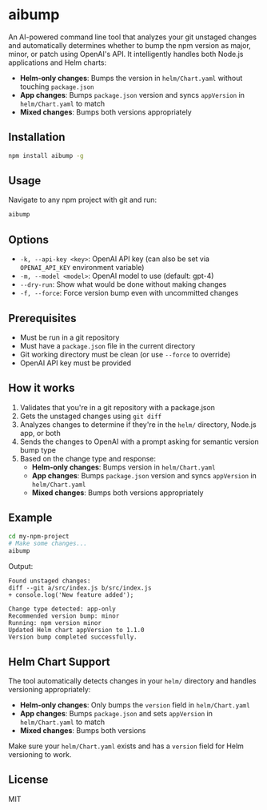 # aibump

An AI-powered command line tool that analyzes your git unstaged changes and automatically determines whether to bump the npm version as major, minor, or patch using OpenAI's API. It intelligently handles both Node.js applications and Helm charts:

- **Helm-only changes**: Bumps the version in `helm/Chart.yaml` without touching `package.json`
- **App changes**: Bumps `package.json` version and syncs `appVersion` in `helm/Chart.yaml` to match
- **Mixed changes**: Bumps both versions appropriately

## Installation

```bash
npm install aibump -g
```

## Usage

Navigate to any npm project with git and run:

```bash
aibump
```

## Options

- `-k, --api-key <key>`: OpenAI API key (can also be set via `OPENAI_API_KEY` environment variable)
- `-m, --model <model>`: OpenAI model to use (default: gpt-4)
- `--dry-run`: Show what would be done without making changes
- `-f, --force`: Force version bump even with uncommitted changes

## Prerequisites

- Must be run in a git repository
- Must have a `package.json` file in the current directory
- Git working directory must be clean (or use `--force` to override)
- OpenAI API key must be provided

## How it works

1. Validates that you're in a git repository with a package.json
2. Gets the unstaged changes using `git diff`
3. Analyzes changes to determine if they're in the `helm/` directory, Node.js app, or both
4. Sends the changes to OpenAI with a prompt asking for semantic version bump type
5. Based on the change type and response:
   - **Helm-only changes**: Bumps version in `helm/Chart.yaml`
   - **App changes**: Bumps `package.json` version and syncs `appVersion` in `helm/Chart.yaml`
   - **Mixed changes**: Bumps both versions appropriately

## Example

```bash
cd my-npm-project
# Make some changes...
aibump
```

Output:
```
Found unstaged changes:
diff --git a/src/index.js b/src/index.js
+ console.log('New feature added');

Change type detected: app-only
Recommended version bump: minor
Running: npm version minor
Updated Helm chart appVersion to 1.1.0
Version bump completed successfully.
```

## Helm Chart Support

The tool automatically detects changes in your `helm/` directory and handles versioning appropriately:

- **Helm-only changes**: Only bumps the `version` field in `helm/Chart.yaml`
- **App changes**: Bumps `package.json` and sets `appVersion` in `helm/Chart.yaml` to match
- **Mixed changes**: Bumps both versions

Make sure your `helm/Chart.yaml` exists and has a `version` field for Helm versioning to work.

## License

MIT
